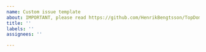 ```yaml
---
name: Custom issue template
about: IMPORTANT, please read https://github.com/HenrikBengtsson/TopDom/issues/11
title: ''
labels: ''
assignees: ''

---
```




